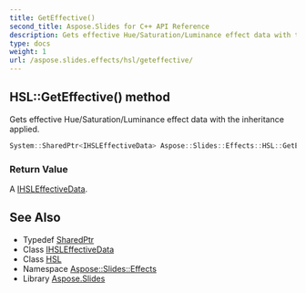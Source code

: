 ```yaml
---
title: GetEffective()
second_title: Aspose.Slides for C++ API Reference
description: Gets effective Hue/Saturation/Luminance effect data with the inheritance applied.
type: docs
weight: 1
url: /aspose.slides.effects/hsl/geteffective/
---
```

## HSL::GetEffective() method


Gets effective Hue/Saturation/Luminance effect data with the inheritance applied.

```cpp
System::SharedPtr<IHSLEffectiveData> Aspose::Slides::Effects::HSL::GetEffective() override
```


### Return Value

A [IHSLEffectiveData](../../ihsleffectivedata/).

## See Also

* Typedef [SharedPtr](../../../system/sharedptr/)
* Class [IHSLEffectiveData](../../ihsleffectivedata/)
* Class [HSL](../)
* Namespace [Aspose::Slides::Effects](../../)
* Library [Aspose.Slides](../../../)